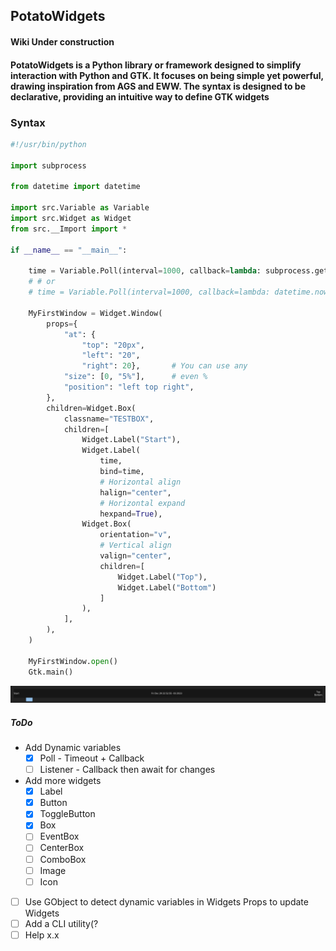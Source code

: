 ## PotatoWidgets  

#### Wiki Under construction  

#### PotatoWidgets is a Python library or framework designed to simplify interaction with Python and GTK. It focuses on being simple yet powerful, drawing inspiration from AGS and EWW. The syntax is designed to be declarative, providing an intuitive way to define GTK widgets  

### Syntax

```py
#!/usr/bin/python

import subprocess

from datetime import datetime

import src.Variable as Variable
import src.Widget as Widget
from src.__Import import *

if __name__ == "__main__":

    time = Variable.Poll(interval=1000, callback=lambda: subprocess.getoutput("date"))
    # # or 
    # time = Variable.Poll(interval=1000, callback=lambda: datetime.now())

    MyFirstWindow = Widget.Window(
        props={
            "at": {
                "top": "20px",
                "left": "20",
                "right": 20},       # You can use any
            "size": [0, "5%"],      # even %
            "position": "left top right",
        },
        children=Widget.Box(
            classname="TESTBOX",
            children=[
                Widget.Label("Start"),
                Widget.Label(
                    time,
                    bind=time,
                    # Horizontal align
                    halign="center",
                    # Horizontal expand
                    hexpand=True),
                Widget.Box(
                    orientation="v",
                    # Vertical align
                    valign="center",
                    children=[
                        Widget.Label("Top"),
                        Widget.Label("Bottom")
                    ]
                ),
            ],
        ),
    )

    MyFirstWindow.open()
    Gtk.main()
```

![img](./img/Preview.png)

##### ToDo

* Add Dynamic variables
  * [X] Poll      - Timeout + Callback
  * [ ] Listener  - Callback then await for changes
* Add more widgets
  * [X] Label
  * [X] Button
  * [X] ToggleButton
  * [X] Box
  * [ ] EventBox
  * [ ] CenterBox
  * [ ] ComboBox
  * [ ] Image
  * [ ] Icon
* [ ] Use GObject to detect dynamic variables in Widgets Props to update Widgets
* [ ] Add a CLI utility(?
* [ ] Help x.x
